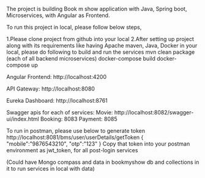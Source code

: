 The project is building Book m show application with Java, Spring boot, Microservices, with Angular as Frontend.

To run this project in local, please follow below steps,

1.Please clone project from github into your local
2.After setting up project along with its requirements like having Apache maven, Java, Docker in your local, please do following to build and run the services
mvn clean package  (each of all backend microservices)
docker-compose build
docker-compose up

Angular Frontend: http://localhost:4200

API Gateway: http://localhost:8080

Eureka Dashboard: http://localhost:8761

Swagger apis for each of services:
Movie: http://localhost:8082/swagger-ui/index.html
Booking: 8083
Payment: 8085

To run in postman, please use below to generate token
http://localhost:8081/bms/user/userDetails/getToken
{
"mobile":"9876543210",
"otp":"123"
}
Copy that token into your postman environment as jwt_token, for all post-login services

(Could have Mongo compass and data in bookmyshow db and collections in it to run services in local with data)